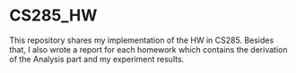 # CS285_HW
This repository shares my implementation of the HW in CS285.
Besides that, I also wrote a report for each homework which contains the derivation of the Analysis part and my experiment results.
